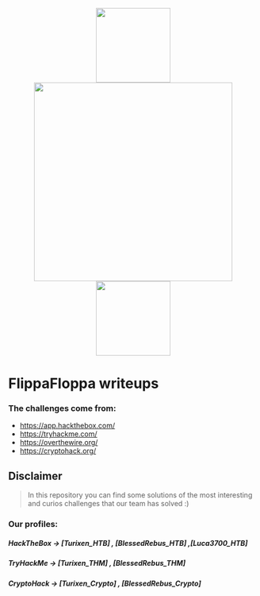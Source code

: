 <p align="center">
<img src="https://img.itch.zone/aW1nLzQ0NTQ0ODEuZ2lm/original/OnrQhz.gif" width="150" height="150">
<img src="https://www.pinclipart.com/picdir/big/542-5429860_macintosh-128k-cpu-only-svg-vector-file-vector.png" width="400" height="400">
<img src="https://img.itch.zone/aW1nLzQ0NTQ0ODEuZ2lm/original/OnrQhz.gif" width="150" height="150">
</p>

# FlippaFloppa writeups

### The challenges come from:
- https://app.hackthebox.com/
- https://tryhackme.com/
- https://overthewire.org/
- https://cryptohack.org/

## Disclaimer

> In this repository you can find some solutions of the most interesting and curios challenges that our team has solved :)

### Our profiles:
##### HackTheBox ->  [Turixen_HTB] , [BlessedRebus_HTB] ,[Luca3700_HTB]
##### TryHackMe -> [Turixen_THM] , [BlessedRebus_THM]
##### CryptoHack -> [Turixen_Crypto] , [BlessedRebus_Crypto]



